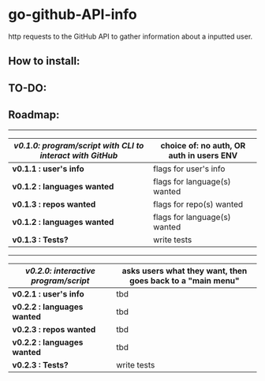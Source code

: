# go-github-API-info

http requests to the GitHub API to gather information about a inputted user.

## How to install:

## TO-DO:

## Roadmap:

___
| **_v0.1.0: program/script with CLI to interact with GitHub_** | choice of: no auth, OR auth in users ENV |
| --- | --- |
| **v0.1.1 : user's info** | flags for user's info
| **v0.1.2 : languages wanted** | flags for language(s) wanted
| **v0.1.3 : repos wanted** | flags for repo(s) wanted
| **v0.1.2 : languages wanted** | flags for language(s) wanted
| **v0.1.3 : Tests?** | write tests

___
| **_v0.2.0: interactive program/script_** | asks users what they want, then goes back to a "main menu" |
| --- | --- |
| **v0.2.1 : user's info** | tbd |
| **v0.2.2 : languages wanted** | tbd |
| **v0.2.3 : repos wanted** | tbd |
| **v0.2.2 : languages wanted** | tbd |
| **v0.2.3 : Tests?** | write tests |
